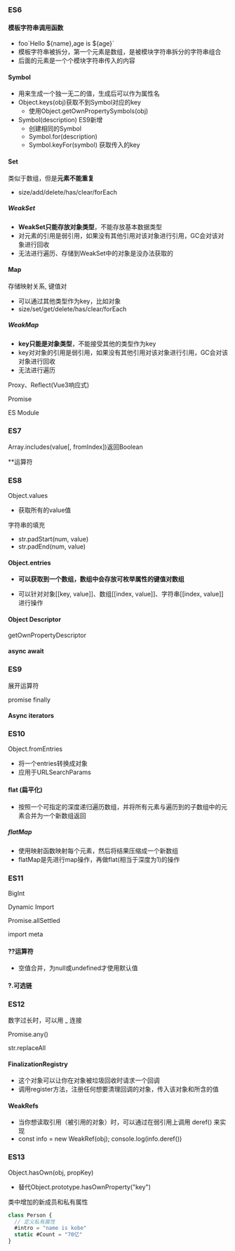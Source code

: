 ### ES6

#### 模板字符串调用函数

* foo\`Hello ${name},age is ${age}\`
* 模板字符串被拆分，第一个元素是数组，是被模块字符串拆分的字符串组合
* 后面的元素是一个个模块字符串传入的内容

#### Symbol

* 用来生成一个独一无二的值，生成后可以作为属性名
* Object.keys(obj)获取不到Symbol对应的key
  * 使用Object.getOwnPropertySymbols(obj)
* Symbol(description)                     ES9新增
  * 创建相同的Symbol
  * Symbol.for(description)
  * Symbol.keyFor(symbol) 获取传入的key

#### Set

类似于数组，但是**元素不能重复**

* size/add/delete/has/clear/forEach

##### WeakSet

* **WeakSet只能存放对象类型**，不能存放基本数据类型
* 对元素的引用是弱引用，如果没有其他引用对该对象进行引用，GC会对该对象进行回收
* 无法进行遍历、存储到WeakSet中的对象是没办法获取的

#### Map

存储映射关系,   键值对

* 可以通过其他类型作为key，比如对象
* size/set/get/delete/has/clear/forEach

##### WeakMap

* **key只能是对象类型**，不能接受其他的类型作为key
* key对对象的引用是弱引用，如果没有其他引用对该对象进行引用，GC会对该对象进行回收
* 无法进行遍历

Proxy、Reflect(Vue3响应式)

Promise

ES Module



### ES7

Array.includes(value[, fromIndex])返回Boolean

\*\*运算符



### ES8

Object.values

* 获取所有的value值

字符串的填充

* str.padStart(num, value)
* str.padEnd(num, value)

#### Object.entries

* **可以获取到一个数组，数组中会存放可枚举属性的键值对数组**

* 可以针对对象[[key, value]]、数组[[index, value]]、字符串[[index, value]]进行操作

  

#### Object  Descriptor

getOwnPropertyDescriptor



#### async await



### ES9

展开运算符

promise finally

#### Async iterators



### ES10

Object.fromEntries

* 将一个entries转换成对象
* 应用于URLSearchParams

#### flat (扁平化)

* 按照一个可指定的深度递归遍历数组，并将所有元素与遍历到的子数组中的元素合并为一个新数组返回

##### flatMap

* 使用映射函数映射每个元素，然后将结果压缩成一个新数组
* flatMap是先进行map操作，再做flat(相当于深度为1)的操作



### ES11

BigInt

Dynamic Import

Promise.allSettled

import meta

#### ??运算符

* 空值合并，为null或undefined才使用默认值

#### ?.可选链



### ES12

数字过长时，可以用 \_ 连接

Promise.any()

str.replaceAll

#### FinalizationRegistry

* 这个对象可以让你在对象被垃圾回收时请求一个回调
* 调用register方法，注册任何想要清理回调的对象，传入该对象和所含的值

#### WeakRefs

* 当你想读取引用（被引用的对象）时，可以通过在弱引用上调用 deref() 来实现
* const info = new WeakRef(obj); console.log(info.deref()) 



### ES13

Object.hasOwn(obj, propKey)

* 替代Object.prototype.hasOwnProperty("key")

类中增加的新成员和私有属性

```js
class Person {
  // 定义私有属性
  #intro = "name is kobe"
  static #Count = "70亿"
}
```







